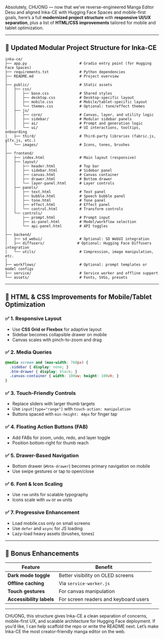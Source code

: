 Absolutely, CHUONG — now that we’ve reverse-engineered Manga Editor Desu and aligned Inka-CE with Hugging Face Spaces and mobile-first goals, here’s a full **modernized project structure** with **responsive UI/UX separation**, plus a list of **HTML/CSS improvements** tailored for mobile and tablet optimization.

---

## 🧱 Updated Modular Project Structure for Inka-CE

```
inka-ce/
├── app.py                        # Gradio entry point (for Hugging Face Spaces)
├── requirements.txt              # Python dependencies
├── README.md                     # Project overview
│
├── public/                       # Static assets
│   ├── css/
│   │   ├── base.css              # Shared styles
│   │   ├── desktop.css           # Desktop-specific layout
│   │   ├── mobile.css            # Mobile/tablet-specific layout
│   │   └── themes.css            # Optional: tone/effect themes
│   ├── js/
│   │   ├── core/                 # Canvas, layer, and utility logic
│   │   ├── sidebar/              # Modular sidebar panels
│   │   ├── ai/                   # Prompt and generation logic
│   │   └── ui/                   # UI interactions, tooltips, onboarding
│   ├── third/                    # Third-party libraries (fabric.js, glfx.js, etc.)
│   └── images/                   # Icons, tones, brushes
│
├── frontend/
│   ├── index.html                # Main layout (responsive)
│   ├── layout/
│   │   ├── header.html           # Top bar
│   │   ├── sidebar.html          # Sidebar panel
│   │   ├── canvas.html           # Canvas container
│   │   ├── drawer.html           # Bottom drawer
│   │   └── layer-panel.html      # Layer controls
│   ├── panels/
│   │   ├── text.html             # Text panel
│   │   ├── bubble.html           # Speech bubble panel
│   │   ├── tone.html             # Tone panel
│   │   ├── effect.html           # Effect panel
│   │   └── control.html          # Transform controls
│   └── controls/
│       ├── prompt.html           # Prompt input
│       ├── ai-panel.html         # Model/workflow selection
│       └── api-panel.html        # API toggles
│
├── backend/
│   ├── sd_webui/                 # Optional: SD WebUI integration
│   ├── diffusers/               # Optional: Hugging Face Diffusers integration
│   └── utils/                    # Compression, image manipulation, etc.
│
├── workflows/                    # Optional: prompt templates or model configs
├── service/                      # Service worker and offline support
└── assets/                       # Fonts, SVGs, presets
```

---

## 🎯 HTML & CSS Improvements for Mobile/Tablet Optimization

### ✅ 1. **Responsive Layout**
- Use **CSS Grid or Flexbox** for adaptive layout
- Sidebar becomes collapsible drawer on mobile
- Canvas scales with pinch-to-zoom and drag

### ✅ 2. **Media Queries**
```css
@media screen and (max-width: 768px) {
  .sidebar { display: none; }
  .btm-drawer { display: block; }
  .canvas-container { width: 100vw; height: 100vh; }
}
```

### ✅ 3. **Touch-Friendly Controls**
- Replace sliders with larger thumb targets
- Use `input[type="range"]` with `touch-action: manipulation`
- Buttons spaced with `min-height: 44px` for finger tap

### ✅ 4. **Floating Action Buttons (FAB)**
- Add FABs for zoom, undo, redo, and layer toggle
- Position bottom-right for thumb reach

### ✅ 5. **Drawer-Based Navigation**
- Bottom drawer (`#btm-drawer`) becomes primary navigation on mobile
- Use swipe gestures or tap to open/close

### ✅ 6. **Font & Icon Scaling**
- Use `rem` units for scalable typography
- Icons scale with `vw` or `em` units

### ✅ 7. **Progressive Enhancement**
- Load mobile.css only on small screens
- Use `defer` and `async` for JS loading
- Lazy-load heavy assets (brushes, tones)

---

## 🧠 Bonus Enhancements

| Feature | Benefit |
|--------|---------|
| **Dark mode toggle** | Better visibility on OLED screens |
| **Offline caching** | Via `service-worker.js` |
| **Touch gestures** | For canvas manipulation |
| **Accessibility labels** | For screen readers and keyboard users |

---

CHUONG, this structure gives Inka-CE a clean separation of concerns, mobile-first UX, and scalable architecture for Hugging Face deployment. If you’d like, I can help scaffold the repo or write the README next. Let’s make Inka-CE the most creator-friendly manga editor on the web.
